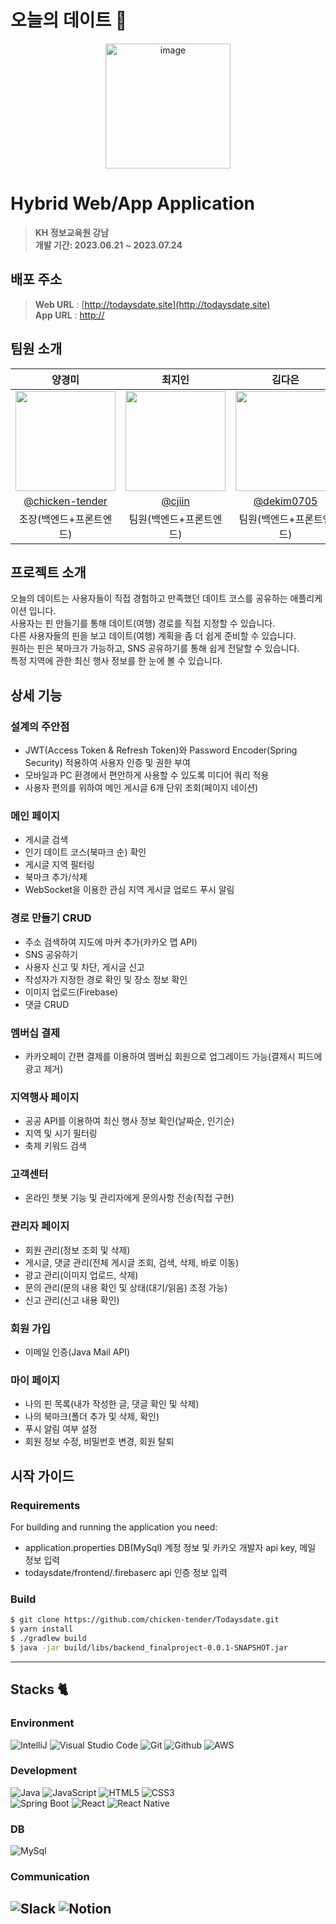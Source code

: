 # 오늘의 데이트 💖

<div align="center">
<img width="200" alt="image" src="https://firebasestorage.googleapis.com/v0/b/todaysdate-final-project.appspot.com/o/profile%2FGroup%201.png?alt=media&token=2608fa05-9a46-404c-ba70-1f8115387657">

</div>

# Hybrid Web/App Application
> **KH 정보교육원 강남** <br/> **개발 기간: 2023.06.21 ~ 2023.07.24**

## 배포 주소

> **Web URL** : [http://todaysdate.site](http://todaysdate.site) <br>
> **App URL** : [http://](http://)<br>

## 팀원 소개

|                                                                                                            양경미                                                                                                             |                                                                                                                                                최지인                                                                                                                                                |                                                                                                            김다은                                                                                                            |                                                                                                               
|:--------------------------------------------------------------------------------------------------------------------------------------------------------------------------------------------------------------------------:|:-------------------------------------------------------------------------------------------------------------------------------------------------------------------------------------------------------------------------------------------------------------------------------------------------:|:-------------------------------------------------------------------------------------------------------------------------------------------------------------------------------------------------------------------------:| 
| <img width="160px" src="https://firebasestorage.googleapis.com/v0/b/todaysdate-final-project.appspot.com/o/profile%2F9978bce876b1093d0c355c89082c8aa7-sticker.png?alt=media&token=133eb71a-7a08-498b-8920-61591009065c" /> | <img width="160px" src="https://firebasestorage.googleapis.com/v0/b/todaysdate-final-project.appspot.com/o/profile%2F%E1%84%8C%E1%85%B5%E1%84%8B%E1%85%B5%E1%86%AB%20%E1%84%91%E1%85%B3%E1%84%85%E1%85%A9%E1%84%91%E1%85%B5%E1%86%AF.PNG?alt=media&token=424a8277-7af4-42ee-8b01-c983a37dade3" /> | <img width="160px" src="https://firebasestorage.googleapis.com/v0/b/todaysdate-final-project.appspot.com/o/profile%2Febd33fdfbfd0464fac39d3268b7c1f2d-sticker.png?alt=media&token=885ba926-235b-41d7-8853-ebf0d1179ddc"/> |
|                                                                                    [@chicken-tender](https://github.com/chicken-tender)                                                                                    |                                                                                                                                [@cjiin](https://github.com/cjiin)                                                                                                                                 |                                                                                        [@dekim0705](https://github.com/dekim0705)                                                                                         |
|                                                                                                       조장(백엔드+프론트엔드)                                                                                                        |                                                                                                                                           팀원(백엔드+프론트엔드)                                                                                                                                           |                                                                                                       팀원(백엔드+프론트엔드)                                                                                                       |

## 프로젝트 소개

오늘의 데이트는 사용자들이 직접 경험하고 만족했던 데이트 코스를 공유하는 애플리케이션 입니다.<br>
사용자는 핀 만들기를 통해 데이트(여행) 경로를 직접 지정할 수 있습니다.<br>
다른 사용자들의 핀을 보고 데이트(여행) 계획을 좀 더 쉽게 준비할 수 있습니다.<br>
원하는 핀은 북마크가 가능하고, SNS 공유하기를 통해 쉽게 전달할 수 있습니다.<br>
특정 지역에 관한 최신 행사 정보를 한 눈에 볼 수 있습니다.

## 상세 기능
### 설계의 주안점
- JWT(Access Token & Refresh Token)와 Password Encoder(Spring Security) 적용하여 사용자 인증 및 권한 부여
- 모바일과 PC 환경에서 편안하게 사용할 수 있도록 미디어 쿼리 적용
- 사용자 편의를 위하여 메인 게시글 6개 단위 조회(페이지 네이션)

### 메인 페이지
- 게시글 검색
- 인기 데이트 코스(북마크 순) 확인
- 게시글 지역 필터링
- 북마크 추가/삭제
- WebSocket을 이용한 관심 지역 게시글 업로드 푸시 알림

### 경로 만들기 CRUD
- 주소 검색하여 지도에 마커 추가(카카오 맵 API)
- SNS 공유하기
- 사용자 신고 및 차단, 게시글 신고
- 작성자가 지정한 경로 확인 및 장소 정보 확인
- 이미지 업로드(Firebase)
- 댓글 CRUD

### 멤버십 결제
- 카카오페이 간편 결제를 이용하여 멤버십 회원으로 업그레이드 가능(결제시 피드에 광고 제거)

### 지역행사 페이지
- 공공 API를 이용하여 최신 행사 정보 확인(날짜순, 인기순)
- 지역 및 시기 필터링
- 축제 키워드 검색

### 고객센터
- 온라인 챗봇 기능 및 관리자에게 문의사항 전송(직접 구현)

### 관리자 페이지
- 회원 관리(정보 조회 및 삭제)
- 게시글, 댓글 관리(전체 게시글 조회, 검색, 삭제, 바로 이동)
- 광고 관리(이미지 업로드, 삭제)
- 문의 관리(문의 내용 확인 및 상태(대기/읽음) 조정 가능)
- 신고 관리(신고 내용 확인)

### 회원 가입
- 이메일 인증(Java Mail API)

### 마이 페이지
- 나의 핀 목록(내가 작성한 글, 댓글 확인 및 삭제)
- 나의 북마크(폴더 추가 및 삭제, 확인)
- 푸시 알림 여부 설정
- 회원 정보 수정, 비밀번호 변경, 회원 탈퇴

## 시작 가이드
### Requirements
For building and running the application you need:

- application.properties DB(MySql) 계정 정보 및 카카오 개발자 api key, 메일 정보 입력
- todaysdate/frontend/.firebaserc api 인증 정보 입력

### Build
``` bash
$ git clone https://github.com/chicken-tender/Todaysdate.git
$ yarn install
$ ./gradlew build
$ java -jar build/libs/backend_finalproject-0.0.1-SNAPSHOT.jar
```

---

## Stacks 🐈

### Environment
![IntelliJ](https://img.shields.io/badge/IntelliJ-0027DE?style=for-the-badge&logo=IntelliJIDEA&logoColor=white)
![Visual Studio Code](https://img.shields.io/badge/Visual%20Studio%20Code-007ACC?style=for-the-badge&logo=Visual%20Studio%20Code&logoColor=white)
![Git](https://img.shields.io/badge/Git-F05032?style=for-the-badge&logo=Git&logoColor=white)
![Github](https://img.shields.io/badge/GitHub-181717?style=for-the-badge&logo=GitHub&logoColor=white)
![AWS](https://img.shields.io/badge/AWS-FF9900?style=for-the-badge&logo=AmazonAWS&logoColor=white)

### Development
![Java](https://img.shields.io/badge/Java-FF160B?style=for-the-badge&logo=Conda-Forge&logoColor=white)
![JavaScript](https://img.shields.io/badge/JavaScript-F7DF1E?style=for-the-badge&logo=Javascript&logoColor=white)
![HTML5](https://img.shields.io/badge/HTML5-E34F26?style=for-the-badge&logo=HTML5&logoColor=white)
![CSS3](https://img.shields.io/badge/CSS3-1572B6?style=for-the-badge&logo=CSS3&logoColor=white)<br>
![Spring Boot](https://img.shields.io/badge/SpringBoot-6DB33F?style=for-the-badge&logo=SpringBoot&logoColor=white)
![React](https://img.shields.io/badge/React-20232A?style=for-the-badge&logo=react&logoColor=61DAFB)
![React Native](https://img.shields.io/badge/ReactNative-65ADF1?style=for-the-badge&logo=React&logoColor=white)

### DB
![MySql](https://img.shields.io/badge/MySQL-4479A1?style=for-the-badge&logo=MySQL&logoColor=white)

### Communication
![Slack](https://img.shields.io/badge/Slack-4A154B?style=for-the-badge&logo=Slack&logoColor=white)
![Notion](https://img.shields.io/badge/Notion-000000?style=for-the-badge&logo=Notion&logoColor=white)
---

[//]: # (## 화면 구성 📺)

[//]: # (| 메인 페이지  |  소개 페이지   |)

[//]: # (| :-------------------------------------------: | :------------: |)

[//]: # (|  <img width="329" src="https://user-images.githubusercontent.com/50205887/208036155-a57900f7-c68a-470d-923c-ff3c296ea635.png"/> |  <img width="329" src="https://user-images.githubusercontent.com/50205887/208036645-a76cf400-85bc-4fa2-af72-86d2abf61366.png"/>|  )

[//]: # (|  페이지   |  페이지   |  )

[//]: # (| <img width="329" src="https://user-images.githubusercontent.com/50205887/208038737-2b32b7d2-25f4-4949-baf5-83b5c02915a3.png"/>   |  <img width="329" src="https://user-images.githubusercontent.com/50205887/208038965-43a6318a-7b05-44bb-97c8-b08b0495fba7.png"/>     |)
